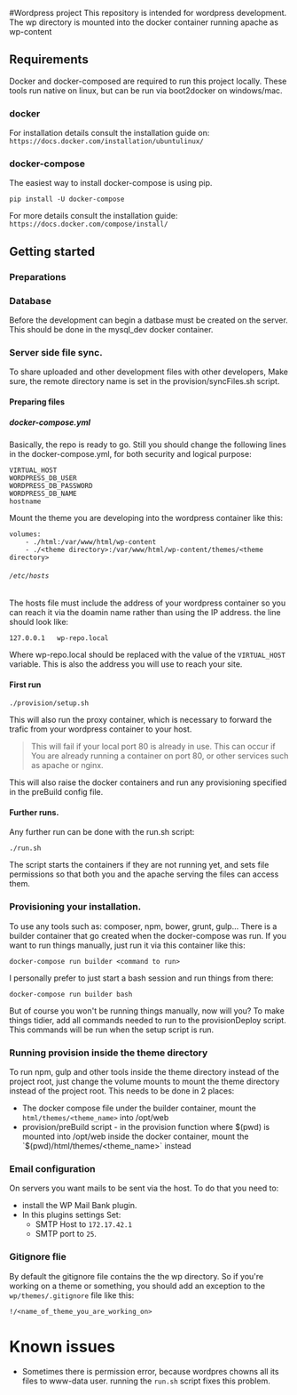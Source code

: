 #Wordpress project
This repository is intended for wordpress development.
The wp directory is mounted into the docker container running apache as
wp-content

## Requirements
Docker and docker-composed are required to run this project locally.
These tools run native on linux, but can be run via boot2docker on windows/mac.

### docker
For installation details consult the installation guide on:
`https://docs.docker.com/installation/ubuntulinux/`

### docker-compose
The easiest way to install docker-compose is using pip.
```
pip install -U docker-compose
```
For more details consult the installation guide:
`https://docs.docker.com/compose/install/`

## Getting started

### Preparations

### Database
Before the development can begin a datbase must be created on the server.
This should be done in the mysql_dev docker container.

### Server side file sync.
To share uploaded and other development files with other developers, Make sure, the remote directory name is set in the provision/syncFiles.sh  script.

#### Preparing files

##### docker-compose.yml

Basically, the repo is ready to go. Still you should change the following
lines in the docker-compose.yml, for both security and logical purpose:
```
VIRTUAL_HOST
WORDPRESS_DB_USER
WORDPRESS_DB_PASSWORD
WORDPRESS_DB_NAME
hostname
```
Mount the theme you are developing into the wordpress container like this:
```
volumes:
    - ./html:/var/www/html/wp-content
    - ./<theme directory>:/var/www/html/wp-content/themes/<theme directory>
```

###### `/etc/hosts`

The hosts file must include the address of your wordpress container
 so you can reach it via the doamin name rather than using the IP address.
the line should look like:
```
127.0.0.1   wp-repo.local
```
Where wp-repo.local should be replaced with the value of the `VIRTUAL_HOST`
variable. This is also the address you will use to reach your site.
#### First run

```
./provision/setup.sh
```
This will also run the proxy container, which is necessary to forward the trafic
from your wordpress container to your host.
>This will fail if your local port 80
is already in use.
This can occur if You are already running a container on port 80,
or other services such as apache or nginx.

This will also raise the docker containers and run any provisioning specified
in the preBuild config file.

#### Further runs.

Any further run can be done with the run.sh script:
```
./run.sh
```
The script starts the containers if they are not running yet, and sets file
permissions so that both you and the apache serving the files can access them.

### Provisioning your installation.

To use any tools such as: composer, npm, bower, grunt, gulp... There is a
builder container that go created when the docker-compose was run.
If you want to run things manually, just run it via this container like this:
```
docker-compose run builder <command to run>
```
I personally prefer to just start a bash session and run things from there:
```
docker-compose run builder bash
```

But of course you won't be running things manually, now will you?
To make things tidier, add all commands needed to run to the provisionDeploy
script. This commands will be run when the setup script is run.

### Running provision inside the  theme directory

To run npm, gulp and other tools inside the theme directory instead of the project root, just change the volume mounts to mount the theme directory instead of the project root.
This  needs to be done in 2 places:
* The docker compose file under the builder container, mount the `html/themes/<theme_name>` into /opt/web
* provision/preBuild script -  in the provision function where $(pwd) is mounted into /opt/web inside the docker container, mount the `$(pwd)/html/themes/<theme_name>` instead


### Email configuration
On servers you want mails to be sent via the host. To do that you need to:
* install the WP Mail Bank plugin.
* In this plugins settings Set:
    * SMTP Host to `172.17.42.1`
    * SMTP port to `25`.

### Gitignore flie

By default the gitignore file contains the the wp directory. So if you're working on a theme or something, you should add an exception to the `wp/themes/.gitignore` file like this:
```
!/<name_of_theme_you_are_working_on>
```
# Known issues

* Sometimes there is permission error, because wordpres chowns all its files
to www-data user. running the `run.sh` script fixes this problem.
